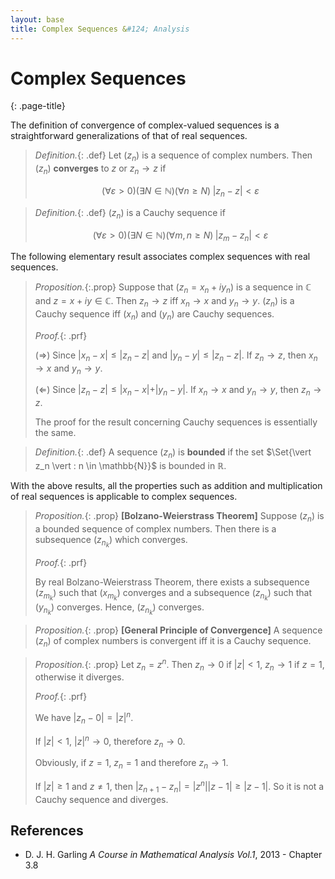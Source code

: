 ```yaml
---
layout: base
title: Complex Sequences &#124; Analysis
---
```


# Complex Sequences
{: .page-title}

The definition of convergence of complex-valued sequences is a straightforward generalizations of that of real sequences.

> *Definition.*{: .def}
> Let $(z_n)$ is a sequence of complex numbers.
> Then $(z_n)$ **converges** to $z$ or $z_n \to z$ if
>
> $$
  (\forall \varepsilon > 0)(\exists N \in \mathbb{N})(\forall n \ge N)\;|z_n - z| < \varepsilon
  $$

> *Definition.*{: .def}
> $(z_n)$ is a Cauchy sequence if
>
> $$
  (\forall \varepsilon > 0)(\exists N \in \mathbb{N})(\forall m, n \ge N)\; |z_m - z_n| < \varepsilon
  $$

The following elementary result associates complex sequences with real sequences.

> *Proposition.*{:.prop}
> Suppose that $(z_n = x_n + i y_n)$ is a sequence in $\mathbb{C}$ and $z = x + iy \in \mathbb{C}$.
> Then $z_n \to z$ iff $x_n \to x$ and $y_n \to y$.
> $(z_n)$ is a Cauchy sequence iff $(x_n)$ and $(y_n)$ are Cauchy sequences.
>
> *Proof.*{: .prf}
>
> ($\Rightarrow$) Since $\vert x_n - x \vert \le \vert z_n - z \vert$ and $\vert y_n - y \vert \le \vert z_n - z \vert$.
> If $z_n \to z$, then $x_n \to x$ and $y_n \to y$.
>
> ($\Leftarrow$) Since $\vert z_n - z \vert \le \vert x_n - x \vert + \vert y_n - y \vert$.
> If $x_n \to x$ and $y_n \to y$, then $z_n \to z$.
>
> The proof for the result concerning Cauchy sequences is essentially the same.

> *Definition.*{: .def}
> A sequence $(z_n)$ is **bounded** if the set $\Set{\vert z_n \vert : n \in \mathbb{N}}$ is bounded in $\mathbb{R}$.

With the above results, all the properties such as addition and multiplication of real sequences is applicable to complex sequences.

> *Proposition.*{: .prop}
> **[Bolzano-Weierstrass Theorem]**
> Suppose $(z_n)$ is a bounded sequence of complex numbers. Then there is a subsequence $(z_{n_k})$ which converges.
>
> *Proof.*{: .prf}
>
> By real Bolzano-Weierstrass Theorem, there exists a subsequence $(z_{m_k})$ such that $(x_{m_k})$ converges and a subsequence $(z_{n_k})$ such that $(y_{n_k})$ converges.
> Hence, $(z_{n_k})$ converges.

> *Proposition.*{: .prop}
> **[General Principle of Convergence]**
> A sequence $(z_n)$ of complex numbers is convergent iff it is a Cauchy sequence.

> *Proposition.*{: .prop}
> Let $z_n = z^n$. Then $z_n \to 0$ if $\vert z \vert < 1$, $z_n \to 1$ if $z = 1$, otherwise it diverges.
>
> *Proof.*{: .prf}
>
> We have $\vert z_n - 0 \vert = \vert z \vert^n$.
>
> If $\vert z \vert < 1$, $\vert z \vert^n \to 0$, therefore $z_n \to 0$.
>
> Obviously, if $z = 1$, $z_n = 1$ and therefore $z_n \to 1$.
>
> If $\vert z \vert \ge 1$ and $z \not= 1$, then $\vert z_{n+1} - z_n \vert = \vert z^n \vert \vert z - 1 \vert \ge \vert z - 1 \vert$. So it is not a Cauchy sequence and diverges.

## References

* D. J. H. Garling _A Course in Mathematical Analysis Vol.1_, 2013 - Chapter 3.8
